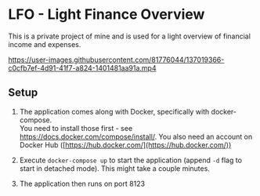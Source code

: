 # LFO - Light Finance Overview
This is a private project of mine and is used for a light overview of financial income and expenses.

https://user-images.githubusercontent.com/81776044/137019366-c0cfb7ef-4d91-41f7-a824-1401481aa91a.mp4

## Setup

1. The application comes along with Docker, specifically with docker-compose.\
You need to install those first -
see https://docs.docker.com/compose/install/. You also need an account on Docker Hub ([https://hub.docker.com/](https://hub.docker.com/))

2. Execute `docker-compose up` to start the application (append `-d` flag to start in detached mode). This might take a couple minutes.

3. The application then runs on port 8123
